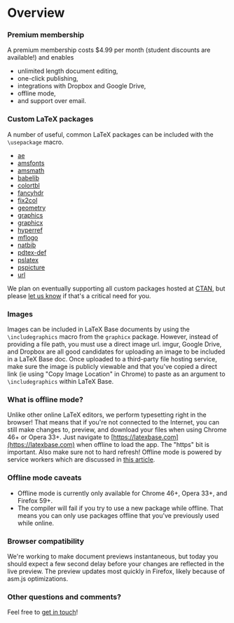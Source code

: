 # Overview

### Premium membership

A premium membership costs $4.99 per month (student discounts are available!) and enables

- unlimited length document editing,
- one-click publishing,
- integrations with Dropbox and Google Drive,
- offline mode,
- and support over email.

### Custom LaTeX packages

A number of useful, common LaTeX packages can be included with the `\usepackage` macro.

- [ae](https://ctan.org/pkg/ae)
- [amsfonts](https://ctan.org/pkg/amsfonts)
- [amsmath](https://ctan.org/pkg/amsmath)
- [babelib](https://ctan.org/pkg/babelbib)
- [colortbl](https://ctan.org/pkg/colortbl)
- [fancyhdr](https://ctan.org/pkg/fancyhdr)
- [fix2col](https://ctan.org/pkg/fix2col)
- [geometry](https://ctan.org/pkg/geometry)
- [graphics](https://ctan.org/pkg/graphics)
- [graphicx](https://ctan.org/pkg/graphics)
- [hyperref](https://ctan.org/pkg/hyperref)
- [mflogo](https://ctan.org/pkg/mflogo)
- [natbib](https://ctan.org/pkg/natbib)
- [pdtex-def](https://ctan.org/pkg/pdftex-def)
- [pslatex](https://ctan.org/pkg/pslatex)
- [pspicture](https://ctan.org/pkg/pspicture)
- [url](https://ctan.org/pkg/url)

We plan on eventually supporting all custom packages hosted at
[CTAN](https://www.ctan.org), but please [let us know](mailto:support@latexbase.com)
if that's a critical need for you.

### Images

Images can be included in LaTeX Base documents by using the
`\includegraphics` macro from the `graphicx`
package. However, instead of providing a file path, you must use a direct
image url. imgur, Google Drive, and Dropbox are all good candidates for
uploading an image to be included in a LaTeX Base doc. Once uploaded to a
third-party file hosting service, make sure the image is publicly viewable
and that you've copied a direct link (ie using "Copy Image Location" in
Chrome) to paste as an argument to `\includegraphics` within
LaTeX Base.

### What is offline mode?

Unlike other online LaTeX editors, we perform typesetting right in the
browser! That means that if you're not connected to the Internet, you can
still make changes to, preview, and download your files when using Chrome
46+ or Opera 33+. Just navigate to [https://latexbase.com](https://latexbase.com)
when offline to load the app. The "https" bit is important. Also make
sure not to hard refresh! Offline mode is powered by service workers
which are discussed in
[this article](https://developer.mozilla.org/docs/Web/API/Service_Worker_API).

### Offline mode caveats

- Offline mode is currently only available for Chrome 46+, Opera 33+, and
  Firefox 59+.
- The compiler will fail if you try to use a new package while offline.
  That means you can only use packages offline that you've previously
  used while online.

### Browser compatibility

We're working to make document previews instantaneous, but today you
should expect a few second delay before your changes are reflected in the
live preview. The preview updates most quickly in Firefox, likely because
of asm.js optimizations.

### Other questions and comments?

Feel free to [get in touch](mailto:support@latexbase.com)!
